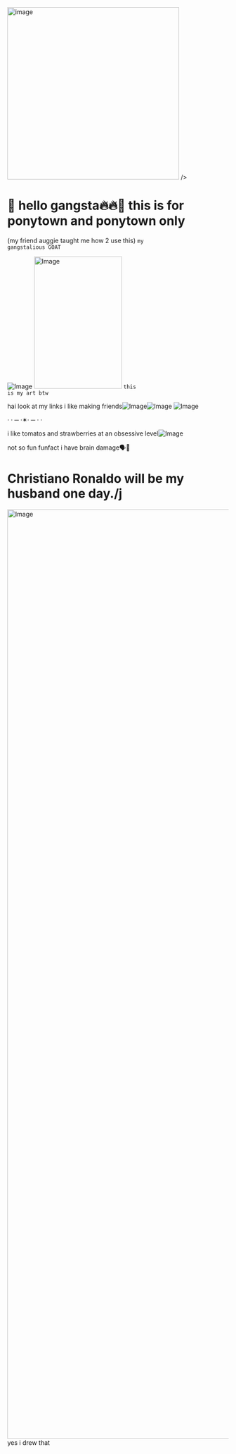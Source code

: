 <img width="391" height="391" alt="image" src="https://github.com/user-attachments/assets/3bc2ac14-1f90-457d-b2bd-b3ff28bb286c" />
 />

# 🍻 hello gangsta🔥🔥👅 this is for ponytown and ponytown only 

(my friend auggie taught me how 2 use this) <code style="color : (my friend auggie taught me how 2 use this)">my gangstalious GOAT</code>

![Image](https://github.com/user-attachments/assets/bab654fb-f5ae-4039-b270-e2b4e264559a) <img width="200" height="300" alt="Image" src="https://github.com/user-attachments/assets/797649ba-4053-48bd-bdbf-93c49a46e9bf"/> <code style="color : (my friend auggie taught me how 2 use this)">this is my art btw</code>

hai look at my links i like making friends![Image](https://github.com/user-attachments/assets/693ee5a1-6a0f-42b5-a3cf-eaa75dedb988)![Image](https://github.com/user-attachments/assets/af709a1b-69c1-4e53-8f06-32e3e077fe2f)
![Image](https://github.com/user-attachments/assets/1311500f-0387-45c3-a5d8-c9e14a536612)


· · ─ ·✶· ─ · ·

i like tomatos and strawberries at an obsessive level![Image](https://github.com/user-attachments/assets/79b020c0-90ee-4457-b326-e4d5d41d22f2)

not so fun funfact i have brain damage🗣️🔨 

# Christiano Ronaldo will be my husband one day./j

<img width="1108" height="2110" alt="Image" src="https://github.com/user-attachments/assets/af67535d-a6de-47e2-bfca-d9456029ea83" /> 
yes i drew that
